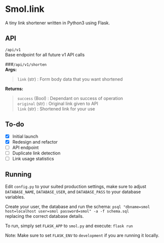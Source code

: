 # Smol.link  

A tiny link shortener written in Python3 using Flask.  

## API

`/api/v1`  
Base endpoint for all future v1 API calls  
  
###`/api/v1/shorten`   
**Args:**  
> `link` (str) : Form body data that you want shortened 

**Returns:**  
> `success` (Bool) : Dependant on success of operation  
`original` (str) : Original link given to API  
`link` (str) : Shortened link for your use  


## To-do

- [x] Initial launch
- [x] Redesign and refactor
- [ ] API endpoint
- [ ] Duplicate link detection
- [ ] Link usage statistics 

## Running

Edit `config.py` to your suited production settings, make sure to adjust 
`DATABASE_NAME`, `DATABASE_USER`, and `DATABASE_PASS` to your database variables.

Create your user, the database and run the schema:
`psql "dbname=smol host=localhost user=smol password=smol" -a -f schema.sql`  
replacing the correct database details.

To run, simply set `FLASK_APP` to `smol.py` and execute: `flask run`

Note: Make sure to set `FLASK_ENV` to `development` if you are running it locally.